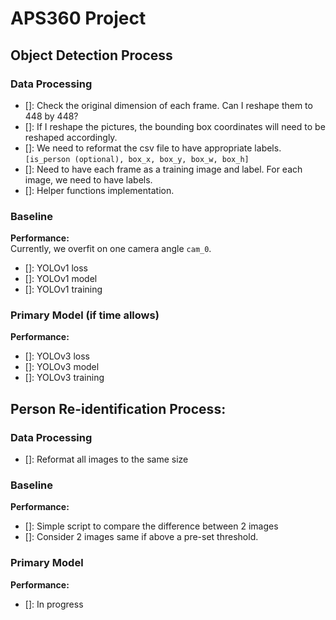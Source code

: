 # APS360 Project
## Object Detection Process
### Data Processing
- []: Check the original dimension of each frame. Can I reshape them to 448 by 448?   
- []: If I reshape the pictures, the bounding box coordinates will need to be reshaped accordingly.  
- []: We need to reformat the csv file to have appropriate labels. `[is_person (optional), box_x, box_y, box_w, box_h]`  
- []: Need to have each frame as a training image and label. For each image, we need to have labels.  
- []: Helper functions implementation.

### Baseline 
**Performance:**  
Currently, we overfit on one camera angle `cam_0`.  
- []: YOLOv1 loss  
- []: YOLOv1 model  
- []: YOLOv1 training

### Primary Model (if time allows)
**Performance:**  
- []: YOLOv3 loss  
- []: YOLOv3 model  
- []: YOLOv3 training

## Person Re-identification Process:
### Data Processing
- []: Reformat all images to the same size

### Baseline
**Performance:**  
- []: Simple script to compare the difference between 2 images
- []: Consider 2 images same if above a pre-set threshold.

### Primary Model
**Performance:**  
- []: In progress

